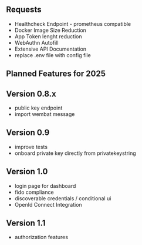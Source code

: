 ## Requests
- Healthcheck Endpoint - prometheus compatible
- Docker Image Size Reduction
- App Token lenght reduction
- WebAuthn Autofill
- Extensive API Documentation
- replace .env file with config file

## Planned Features for 2025

## Version 0.8.x
- public key endpoint
- import wembat message

## Version 0.9
- improve tests
- onboard private key directly from privatekeystring

## Version 1.0
- login page for dashboard
- fido compliance
- discoverable credentials / conditional ui
- OpenId Connect Integration

## Version 1.1
- authorization features